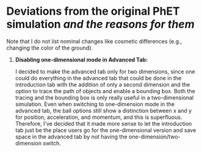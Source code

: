 # Deviations from the original PhET simulation **_and the reasons for them_**

Note that I do not list nominal changes like cosmetic differences (e.g., changing the color of the ground).

1. **Disabling one-dimensional mode in Advanced Tab:**

    I decided to make the advanced tab only for two dimensions, since one could do everything in the advanced tab that could be done in the introduction tab with the addition of only a second dimension and the option to trace the path of objects and enable a bounding box.  Both the tracing and the bounding box is only really useful in a two-dimensional simulation.  Even when switching to one-dimension mode in the advanced tab, the ball options still show a distinction between x and y for position, acceleration, and momentum, and this is superfluous.  Therefore, I've decided that it made more sense to let the introduction tab just be the place users go for the one-dimensional version and save space in the advanced tab by not having the one-dimension/two-dimension switch.
